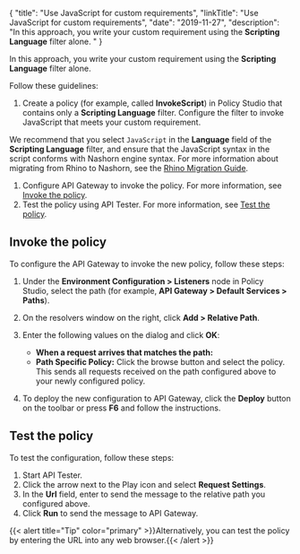 {
"title": "Use JavaScript for custom requirements",
"linkTitle": "Use JavaScript for custom requirements",
"date": "2019-11-27",
"description": "In this approach, you write your custom requirement using the **Scripting Language** filter alone. "
}
﻿

In this approach, you write your custom requirement using the **Scripting Language** filter alone.

Follow these guidelines:

1.  Create a policy (for example, called **InvokeScript**) in Policy Studio that contains only a **Scripting Language** filter. Configure the filter to invoke JavaScript that meets your custom requirement.

We recommend that you select `JavaScript` in the **Language** field of the **Scripting Language** filter, and ensure that the JavaScript syntax in the script conforms with Nashorn engine syntax. For more information about migrating from Rhino to Nashorn, see the [Rhino Migration Guide](https://wiki.openjdk.java.net/display/Nashorn/Rhino+Migration+Guide).

1.  Configure API Gateway to invoke the policy. For more information, see [Invoke the policy](#Invoke).
2.  Test the policy using API Tester. For more information, see [Test the policy](#Test).

Invoke the policy
-----------------

To configure the API Gateway to invoke the new policy, follow these steps:

1.  Under the **Environment Configuration > Listeners** node in Policy Studio, select the path (for example, **API Gateway > Default Services > Paths**).
2.  On the resolvers window on the right, click **Add > Relative Path**.
3.  Enter the following values on the dialog and click **OK**:
    -   **When a request arrives that matches the path:**
    -   **Path Specific Policy:** Click the browse button and select the policy. This sends all requests received on the path configured above to your newly configured policy.

    >
4.  To deploy the new configuration to API Gateway, click the **Deploy** button on the toolbar or press **F6** and follow the instructions.

Test the policy
---------------

To test the configuration, follow these steps:

1.  Start API Tester.
2.  Click the arrow next to the Play icon and select **Request Settings**.
3.  In the **Url** field, enter to send the message to the relative path you configured above.
4.  Click **Run** to send the message to API Gateway.

{{< alert title="Tip" color="primary" >}}Alternatively, you can test the policy by entering the URL into any web browser.{{< /alert >}}
